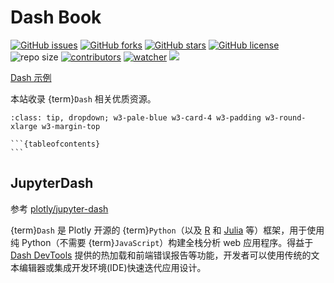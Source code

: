 # Dash Book

[![GitHub issues](https://img.shields.io/github/issues/daobook/dash-book)](https://github.com/daobook/dash-book/issues) [![GitHub forks](https://img.shields.io/github/forks/daobook/dash-book)](https://github.com/daobook/dash-book/network) [![GitHub stars](https://img.shields.io/github/stars/daobook/dash-book)](https://github.com/daobook/dash-book/stargazers) [![GitHub license](https://img.shields.io/github/license/daobook/dash-book)](https://github.com/daobook/dash-book/blob/main/LICENSE)  ![repo size](https://img.shields.io/github/repo-size/daobook/dash-book.svg) [![contributors](https://img.shields.io/github/contributors/daobook/dash-book.svg)](https://github.com/daobook/dash-book/graphs/contributors) [![watcher](https://img.shields.io/github/watchers/daobook/dash-book.svg)](https://github.com/daobook/dash-book/watchers) ![](https://github.com/daobook/dash-book/actions/workflows/docs.yml/badge.svg)

[Dash 示例](https://dash-tests.herokuapp.com/)

本站收录 {term}`Dash` 相关优质资源。

````{admonition} 导航
:class: tip, dropdown; w3-pale-blue w3-card-4 w3-padding w3-round-xlarge w3-margin-top

```{tableofcontents}
```
````

## JupyterDash

参考 [plotly/jupyter-dash](https://github.com/plotly/jupyter-dash "Develop Dash apps in the Jupyter Notebook and JupyterLab (github.com)")

{term}`Dash` 是 Plotly 开源的 {term}`Python`（以及 [R](https://dashr.plotly.com/) 和 [Julia](https://github.com/plotly/dash.jl) 等）框架，用于使用纯 Python（不需要 {term}`JavaScript`）构建全栈分析 web 应用程序。得益于 [Dash DevTools](https://dash.plotly.com/devtools) 提供的热加载和前端错误报告等功能，开发者可以使用传统的文本编辑器或集成开发环境(IDE)快速迭代应用设计。